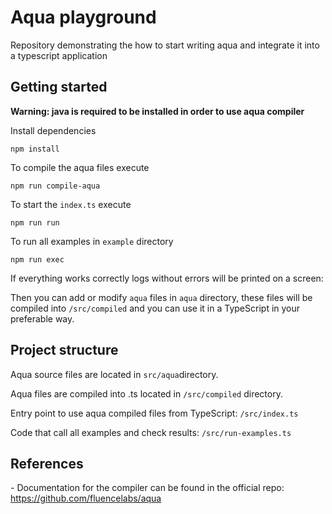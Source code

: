 # Aqua playground

Repository demonstrating the how to start writing aqua and integrate it into a typescript application

## Getting started

**Warning: java is required to be installed in order to use aqua compiler** 

Install dependencies

```
npm install
```

To compile the aqua files execute

```
npm run compile-aqua
```

To start the `index.ts` execute

```
npm run run
```

To run all examples in `example` directory
```
npm run exec
```

If everything works correctly logs without errors will be printed on a screen:

Then you can add or modify `aqua` files in `aqua` directory, these files will be compiled into `/src/compiled` and you can use it in a TypeScript in your preferable way.

## Project structure

Aqua source files are located in `src/aqua`directory.

Aqua files are compiled into .ts located in `/src/compiled` directory.

Entry point to use aqua compiled files from TypeScript: `/src/index.ts`

Code that call all examples and check results: `/src/run-examples.ts`

## References

\- Documentation for the compiler can be found in the official repo: https://github.com/fluencelabs/aqua